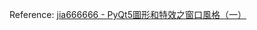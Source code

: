 


Reference:
[jia666666 - PyQt5圖形和特效之窗口風格（一）](https://blog.csdn.net/jia666666/article/details/81835851)
